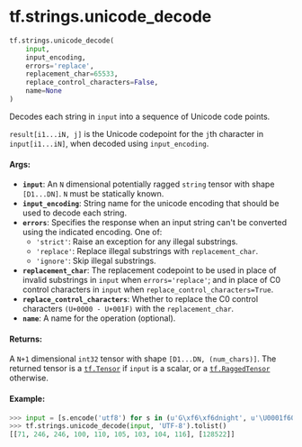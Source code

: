 <div itemscope itemtype="http://developers.google.com/ReferenceObject">
<meta itemprop="name" content="tf.strings.unicode_decode" />
<meta itemprop="path" content="Stable" />
</div>

# tf.strings.unicode_decode

``` python
tf.strings.unicode_decode(
    input,
    input_encoding,
    errors='replace',
    replacement_char=65533,
    replace_control_characters=False,
    name=None
)
```

Decodes each string in `input` into a sequence of Unicode code points.

`result[i1...iN, j]` is the Unicode codepoint for the `j`th character in
`input[i1...iN]`, when decoded using `input_encoding`.

#### Args:

* <b>`input`</b>: An `N` dimensional potentially ragged `string` tensor with shape
    `[D1...DN]`.  `N` must be statically known.
* <b>`input_encoding`</b>: String name for the unicode encoding that should be used to
    decode each string.
* <b>`errors`</b>: Specifies the response when an input string can't be converted
    using the indicated encoding. One of:
    * `'strict'`: Raise an exception for any illegal substrings.
    * `'replace'`: Replace illegal substrings with `replacement_char`.
    * `'ignore'`: Skip illegal substrings.
* <b>`replacement_char`</b>: The replacement codepoint to be used in place of invalid
    substrings in `input` when `errors='replace'`; and in place of C0 control
    characters in `input` when `replace_control_characters=True`.
* <b>`replace_control_characters`</b>: Whether to replace the C0 control characters
    `(U+0000 - U+001F)` with the `replacement_char`.
* <b>`name`</b>: A name for the operation (optional).


#### Returns:

  A `N+1` dimensional `int32` tensor with shape `[D1...DN, (num_chars)]`.
  The returned tensor is a <a href="../../tf/Tensor.md"><code>tf.Tensor</code></a> if `input` is a scalar, or a
  <a href="../../tf/RaggedTensor.md"><code>tf.RaggedTensor</code></a> otherwise.

#### Example:
  ```python
  >>> input = [s.encode('utf8') for s in (u'G\xf6\xf6dnight', u'\U0001f60a')]
  >>> tf.strings.unicode_decode(input, 'UTF-8').tolist()
  [[71, 246, 246, 100, 110, 105, 103, 104, 116], [128522]]
  ```